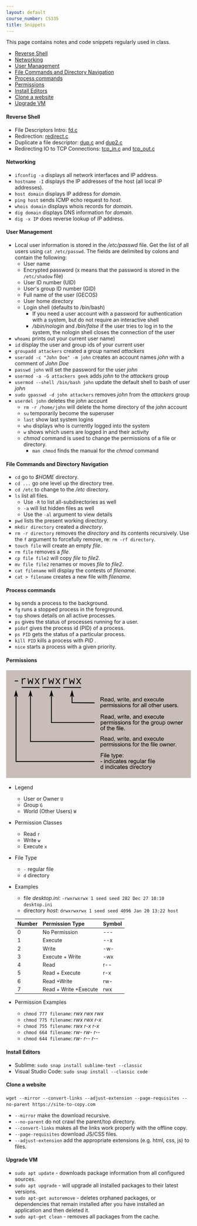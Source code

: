 ```yaml
---
layout: default
course_number: CS335
title: Snippets
---
```


This page contains notes and code snippets regularly used in class.

- [Reverse Shell](#reverse-shell)
- [Networking](#networking)
- [User Management](#user-management)
- [File Commands and Directory Navigation](#file-commands-and-directory-navigation)
- [Process commands](#process-commands)
- [Permissions](#permissions)
- [Install Editors](#install-editors)
- [Clone a website](#clone-a-website)
- [Upgrade VM](#upgrade-vm)

#### Reverse Shell
- File Descriptors Intro: <a href=".\reverse-shell\fd.c" target="_blank">fd.c</a>
- Redirection: <a href=".\reverse-shell\redirect.c" target="_blank">redirect.c</a>
- Duplicate a file descriptor: <a href=".\reverse-shell\dup.c" target="_blank">dup.c</a> and <a href=".\reverse-shell\dup2.c" target="_blank">dup2.c</a>
- Redirecting IO to TCP Connections: <a href=".\reverse-shell\tcp_in.c" target="_blank">tcp_in.c</a> and <a href=".\reverse-shell\tcp_out.c" target="_blank">tcp_out.c</a>
  
#### Networking

- ```ifconfig -a``` displays all network interfaces and IP address.
- ```hostname -I``` displays the IP addresses of the host (all local IP addresses).
- ```host domain``` displays IP address for _domain_.
- ```ping host``` sends ICMP echo request to _host_.
- ```whois domain``` displays whois records for _domain_.
- ```dig domain``` displays DNS information for _domain_.
- ```dig -x IP``` does reverse lookup of _IP_ address.  

#### User Management

- Local user information is stored in the _/etc/passwd_ file. Get the list of all users using ```cat /etc/passwd```. The fields are delimited by colons and contain the following:
  - User name
  - Encrypted password (x means that the password is stored in the ```/etc/shadow``` file)
  - User ID number (UID)
  - User's group ID number (GID)
  - Full name of the user (GECOS)
  - User home directory
  - Login shell (defaults to /bin/bash)
    - If you need a user account with a password for authentication with a system, but do not require an interactive shell
    - _/sbin/nologin_ and _/bin/false_ if the user tries to log in to the system, the nologin shell closes the connection of the user
- ```whoami``` prints out your current user name)
- ```id``` display the user and group ids of your current user
- ```groupadd attackers``` created a group named _attackers_
- ```useradd -c "John Doe" -m john``` creates an account names _john_ with a comment of _John Doe_
- ```passwd john``` will set the password for the user _john_
- ```usermod -a -G attackers geek``` adds _john_ to the _attackers_ group
- ```usermod --shell /bin/bash john``` update the default shell to bash of user _john_
- ```sudo gpasswd -d john attackers``` removes _john_ from the _attackers_ group
- ```userdel john``` deletes the _john_ account
  - ```rm -r /home/john``` will delete the home directory of the _john_ account
  - ```su``` temporarily become the superuser
  - ```last``` show last system logins
  - ```who``` displays who is currently logged into the system
  - ```w``` shows which users are logged in and their activity
  - _chmod_ command is used to change the permissions of a file or directory.
    - ```man chmod``` finds the manual for the _chmod_ command

#### File Commands and Directory Navigation

- ```cd``` go to _$HOME_ directory.
- ```cd ...``` go one level up the directory tree.
- ```cd /etc``` to change to the _/etc_ directory.  
- ```ls``` list all files.
  - Use ```-R``` to list all-subdirectories as well
  - ```-a``` will list hidden files as well
  - Use the ```-al``` argument to view details
- ```pwd``` lists the present working directory.
- ```mkdir directory``` created a _directory_.
- ```rm -r directory``` removes the _directory_ and its contents recursively. Use the ```f``` argument to forcefully remove, re: ```rm -rf directory```.
- ```touch file``` will create an empty _file_.
- ```rm file``` removes a _flle_.
- ```cp file file2``` will copy _file_ to _file2_.
- ```mv file file2``` renames or moves _file_ to _file2_.
- ```cat filename``` will display the contests of _filename_.
- ```cat > filename```  creates a new file with _filename_.

#### Process commands

- ```bg``` sends a process to the background.
- ```fg```	runs a stopped process in the foreground.
- ```top``` shows	details on all active processes.
- ```ps```	gives the status of processes running for a user.
- ```pidof```	gives the process id (PID) of a process.
- ```ps PID```	gets the status of a particular process.
- ```kill PID```	kills a process with _PID_ .
- ```nice```	starts a process with a given priority.

#### Permissions

![](images/file_permissions.png "File Permissions")

- Legend
  - User or Owner ```U```
  - Group ```G```
  - World (Other Users) ```W```
- Permission Classes
  - Read ```r```
  - Write ```w```
  - Execute ```x```
- File Type
  - ```-``` regular file
  - ```d``` directory
- Examples
  - file _desktop.ini_: ```-rwxrwxrwx 1 seed seed 282 Dec 27 10:10 desktop.ini```
  - directory _host_: ```drwxrwxrwx 1 seed seed 4096 Jan 20 13:22 host```

  Number | Permission Type | Symbol |
  -------|-----------------|--------|
  0	     | No Permission   | ---     |
  1	     | Execute         | --x
  2      | Write	         | -w-
  3	     | Execute + Write | -wx
  4 	   | Read	           | r--
  5	     | Read + Execute	 | r-x
  6	     | Read +Write  	 | rw-
  7	     | Read + Write +Execute	| rwx
- Permission Examples  
  - ```chmod 777 filename```: _rwx rwx rwx_
  - ```chmod 775 filename```: _rwx rwx r-x_
  - ```chmod 755 filename```: _rwx r-x r-x_
  - ```chmod 664 filename```: _rw- rw- r--_
  - ```chmod 644 filename```: _rw- r-- r--_

#### Install Editors
- Sublime: ```sudo snap install sublime-text --classic```  
- Visual Studio Code: ```sudo snap install --classic code```
  
#### Clone a website 
```wget --mirror --convert-links --adjust-extension --page-requisites --no-parent https://site-to-copy.com```
  - ```--mirror``` make the download recursive.
  - ```--no-parent``` do not crawl the parent/top directory.
  - ```--convert-links``` makes all the links work properly with the offline copy.
  - ```--page-requisites``` download JS/CSS files.
  - ```--adjust-extension``` add the appropriate extensions (e.g. html, css, js) to files.

#### Upgrade VM 
- ```sudo apt update``` - downloads package information from all configured sources.
- ```sudo apt upgrade``` - will upgrade all installed packages to their latest versions.
- ```sudo apt-get autoremove``` - deletes orphaned packages, or dependencies that remain installed after you have installed an application and then deleted it.
- ```sudo apt-get clean``` - removes all packages from the cache.